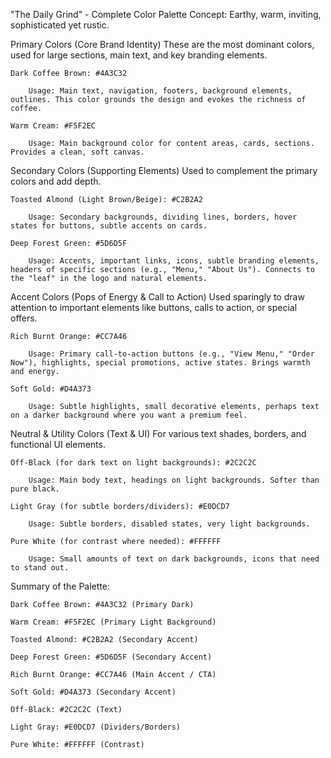 "The Daily Grind" - Complete Color Palette
Concept: Earthy, warm, inviting, sophisticated yet rustic.

Primary Colors (Core Brand Identity)
    These are the most dominant colors, used for large sections, main text, and key branding elements.

    Dark Coffee Brown: #4A3C32

        Usage: Main text, navigation, footers, background elements, outlines. This color grounds the design and evokes the richness of coffee.

    Warm Cream: #F5F2EC

        Usage: Main background color for content areas, cards, sections. Provides a clean, soft canvas.

Secondary Colors (Supporting Elements)
    Used to complement the primary colors and add depth.

    Toasted Almond (Light Brown/Beige): #C2B2A2

        Usage: Secondary backgrounds, dividing lines, borders, hover states for buttons, subtle accents on cards.

    Deep Forest Green: #5D6D5F

        Usage: Accents, important links, icons, subtle branding elements, headers of specific sections (e.g., "Menu," "About Us"). Connects to the "leaf" in the logo and natural elements.

Accent Colors (Pops of Energy & Call to Action)
    Used sparingly to draw attention to important elements like buttons, calls to action, or special offers.

    Rich Burnt Orange: #CC7A46

        Usage: Primary call-to-action buttons (e.g., "View Menu," "Order Now"), highlights, special promotions, active states. Brings warmth and energy.

    Soft Gold: #D4A373

        Usage: Subtle highlights, small decorative elements, perhaps text on a darker background where you want a premium feel.

Neutral & Utility Colors (Text & UI)
    For various text shades, borders, and functional UI elements.

    Off-Black (for dark text on light backgrounds): #2C2C2C

        Usage: Main body text, headings on light backgrounds. Softer than pure black.

    Light Gray (for subtle borders/dividers): #E0DCD7

        Usage: Subtle borders, disabled states, very light backgrounds.

    Pure White (for contrast where needed): #FFFFFF

        Usage: Small amounts of text on dark backgrounds, icons that need to stand out.


Summary of the Palette:

    Dark Coffee Brown: #4A3C32 (Primary Dark)

    Warm Cream: #F5F2EC (Primary Light Background)

    Toasted Almond: #C2B2A2 (Secondary Accent)

    Deep Forest Green: #5D6D5F (Secondary Accent)

    Rich Burnt Orange: #CC7A46 (Main Accent / CTA)

    Soft Gold: #D4A373 (Secondary Accent)

    Off-Black: #2C2C2C (Text)

    Light Gray: #E0DCD7 (Dividers/Borders)

    Pure White: #FFFFFF (Contrast)